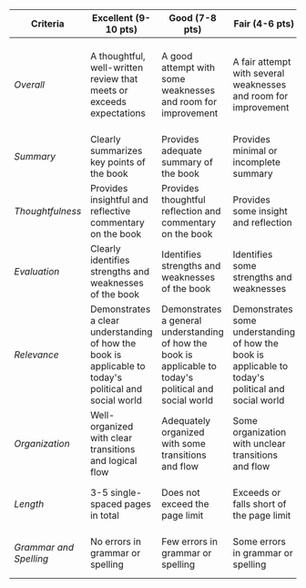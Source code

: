 | **Criteria** | **Excellent** (9-10 pts)    | **Good** (7-8 pts)       | **Fair** (4-6 pts)           | **Poor** (1-3 pts)          |
|--------------|---------------------|----------------------|------------------------|---------------------------|
| _Overall_    | A thoughtful, well-written review that meets or exceeds expectations | A good attempt with some weaknesses and room for improvement | A fair attempt with several weaknesses and room for improvement | A poor attempt with significant weaknesses and no evidence of effort or understanding |
| _Summary_      | Clearly summarizes key points of the book | Provides adequate summary of the book | Provides minimal or incomplete summary | Summary is unclear or missing key points |
| _Thoughtfulness_ | Provides insightful and reflective commentary on the book | Provides thoughtful reflection and commentary on the book | Provides some insight and reflection | Lacks insight and reflection on the book |
| _Evaluation_   | Clearly identifies strengths and weaknesses of the book | Identifies strengths and weaknesses of the book | Identifies some strengths and weaknesses | Lacks evaluation of strengths and weaknesses of the book |
| _Relevance_    | Demonstrates a clear understanding of how the book is applicable to today's political and social world | Demonstrates a general understanding of how the book is applicable to today's political and social world | Demonstrates some understanding of how the book is applicable to today's political and social world | Does not demonstrate understanding of how the book is applicable to today's political and social world |
| _Organization_ | Well-organized with clear transitions and logical flow | Adequately organized with some transitions and flow | Some organization with unclear transitions and flow | Poorly organized with unclear transitions and little logical flow |
| _Length_       | 3-5 single-spaced pages in total | Does not exceed the page limit | Exceeds or falls short of the page limit | Significantly exceeds or falls short the page limit |
| _Grammar and Spelling_ | No errors in grammar or spelling | Few errors in grammar or spelling | Some errors in grammar or spelling | Numerous errors in grammar or spelling |
